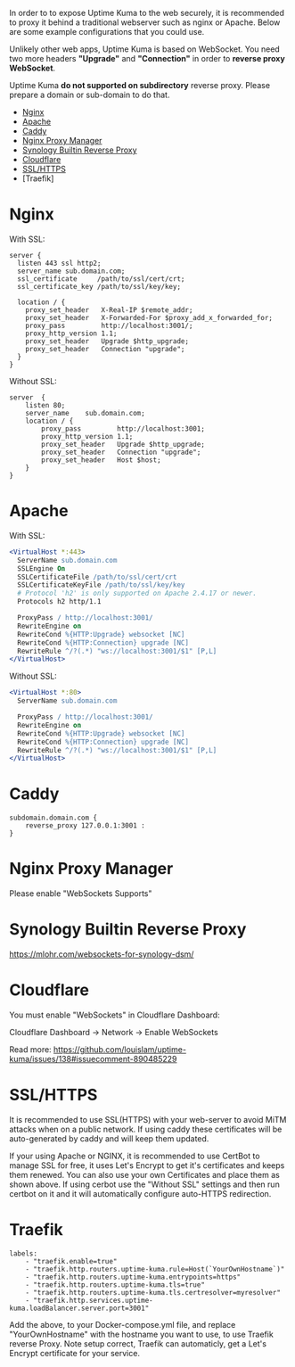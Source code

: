 In order to to expose Uptime Kuma to the web securely, it is recommended to proxy it behind a traditional webserver such as nginx or Apache. Below are some example configurations that you could use.

Unlikely other web apps, Uptime Kuma is based on WebSocket. You need two more headers **"Upgrade"** and **"Connection"** in order to **reverse proxy WebSocket**.

Uptime Kuma **do not supported on subdirectory** reverse proxy. Please prepare a domain or sub-domain to do that.

- [Nginx](#nginx)
- [Apache](#apache)
- [Caddy](#caddy)
- [Nginx Proxy Manager](#nginx-proxy-manager)
- [Synology Builtin Reverse Proxy](#synology-builtin-reverse-proxy)
- [Cloudflare](#cloudflare)
- [SSL/HTTPS](#ssl-https)
- [Traefik]


# Nginx

With SSL:
```nginx
server {
  listen 443 ssl http2;
  server_name sub.domain.com;
  ssl_certificate     /path/to/ssl/cert/crt;
  ssl_certificate_key /path/to/ssl/key/key;

  location / {
    proxy_set_header   X-Real-IP $remote_addr;
    proxy_set_header   X-Forwarded-For $proxy_add_x_forwarded_for;
    proxy_pass         http://localhost:3001/;
    proxy_http_version 1.1;
    proxy_set_header   Upgrade $http_upgrade;
    proxy_set_header   Connection "upgrade";
  }
}
```

Without SSL:
```nginx
server  {
    listen 80;
    server_name    sub.domain.com;
    location / {
        proxy_pass         http://localhost:3001;
        proxy_http_version 1.1;
        proxy_set_header   Upgrade $http_upgrade;
        proxy_set_header   Connection "upgrade";
        proxy_set_header   Host $host;
    }
}
```

# Apache
With SSL:
```apache
<VirtualHost *:443>
  ServerName sub.domain.com
  SSLEngine On
  SSLCertificateFile /path/to/ssl/cert/crt
  SSLCertificateKeyFile /path/to/ssl/key/key
  # Protocol 'h2' is only supported on Apache 2.4.17 or newer.
  Protocols h2 http/1.1

  ProxyPass / http://localhost:3001/
  RewriteEngine on
  RewriteCond %{HTTP:Upgrade} websocket [NC]
  RewriteCond %{HTTP:Connection} upgrade [NC]
  RewriteRule ^/?(.*) "ws://localhost:3001/$1" [P,L]
</VirtualHost>
```

Without SSL:
```apache
<VirtualHost *:80>
  ServerName sub.domain.com

  ProxyPass / http://localhost:3001/
  RewriteEngine on
  RewriteCond %{HTTP:Upgrade} websocket [NC]
  RewriteCond %{HTTP:Connection} upgrade [NC]
  RewriteRule ^/?(.*) "ws://localhost:3001/$1" [P,L]
</VirtualHost>
```

# Caddy

```nginx
subdomain.domain.com {
    reverse_proxy 127.0.0.1:3001 :
}
```

# Nginx Proxy Manager

Please enable "WebSockets Supports"



# Synology Builtin Reverse Proxy

https://mlohr.com/websockets-for-synology-dsm/

# Cloudflare

You must enable "WebSockets" in Cloudflare Dashboard:

Cloudflare Dashboard -> Network -> Enable WebSockets

Read more:
https://github.com/louislam/uptime-kuma/issues/138#issuecomment-890485229


# SSL/HTTPS

It is recommended to use SSL(HTTPS) with your web-server to avoid MiTM attacks when on a public network. If using caddy these certificates will be auto-generated by caddy and will keep them updated.

If your using Apache or NGINX, it is recommended to use CertBot to manage SSL for free, it uses Let's Encrypt to get it's certificates and keeps them renewed. You can also use your own Certificates and place them as shown above. If using cerbot use the "Without SSL" settings and then run certbot on it and it will automatically configure auto-HTTPS redirection.


# Traefik
```
labels:
    - "traefik.enable=true"
    - "traefik.http.routers.uptime-kuma.rule=Host(`YourOwnHostname`)"
    - "traefik.http.routers.uptime-kuma.entrypoints=https"
    - "traefik.http.routers.uptime-kuma.tls=true"
    - "traefik.http.routers.uptime-kuma.tls.certresolver=myresolver"
    - "traefik.http.services.uptime-kuma.loadBalancer.server.port=3001"
```
Add the above, to your Docker-compose.yml file, and replace "YourOwnHostname" with the hostname you want to use, to use Traefik reverse Proxy. Note setup correct, Traefik can automaticly, get a Let's Encrypt certificate for your service. 
